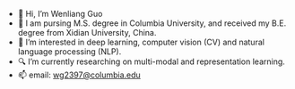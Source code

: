 - 👋 Hi, I’m Wenliang Guo
- :school: I am pursing M.S. degree in Columbia University, and received my B.E. degree from Xidian University, China.
- 👀 I’m interested in deep learning, computer vision (CV) and natural language processing (NLP).
- :mag: I’m currently researching on multi-modal and representation learning. 
- 📫 email: wg2397@columbia.edu

<!---
BrightGuo048/BrightGuo048 is a ✨ special ✨ repository because its `README.md` (this file) appears on your GitHub profile.
You can click the Preview link to take a look at your changes.
--->
